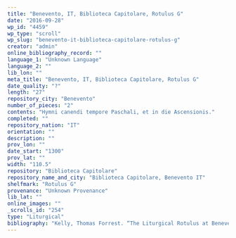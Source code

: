 ```yaml
---
title: "Benevento, IT, Biblioteca Capitolare, Rotulus G"
date: "2016-09-28"
wp_id: "4459"
wp_type: "scroll"
wp_slug: "benevento-it-biblioteca-capitolare-rotulus-g"
creator: "admin"
online_bibliography_record: ""
language_1: "Unknown Language"
language_2: ""
lib_lon: ""
meta_title: "Benevento, IT, Biblioteca Capitolare, Rotulus G"
date_quality: "?"
length: "27"
repository_city: "Benevento"
number_of_pieces: "2"
contents: "Hymni canendi tempore Paschali, et in die Ascensionis."
completed: ""
repository_nation: "IT"
orientation: ""
description: ""
prov_lon: ""
date_start: "1300"
prov_lat: ""
width: "110.5"
repository: "Biblioteca Capitolare"
repository_name_and_city: "Biblioteca Capitolare, Benevento IT"
shelfmark: "Rotulus G"
provenance: "Unknown Provenance"
lib_lat: ""
online_images: ""
_scrolls_id: "254"
type: "Liturgical"
bibliography: "Kelly, Thomas Forrest. “The Liturgical Rotulus at Benevento.” In Laborare Fratres in Unum. Festschrift László Dobsay Zum 60. Geburtstag, edited by Janka Szendrei, David Hiley, and Spolia Berolinesia, 7:167–86. Berlin: Weidmann, 1995.<br/> Suski, Andrzej Wojciech, Giacomo Baroffio, and Manlio Sodi. “Rotoli Liturgici Medievali (Secoli VII-XV). Censimento E Bibliografia.” Revista Liturgica 101, no. 3 (2014): 603–21.<br/> Zazo, Alfredo. “L’ ‘Inventario Dei Libri Antichi’ Della Biblioteca Capitolare Di Benevento (sec. XV).” Samnium 8 (1935): 5–25."
---
```



